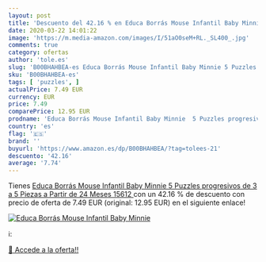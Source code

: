 ```yaml
---
layout: post
title: 'Descuento del 42.16 % en Educa Borrás Mouse Infantil Baby Minnie '
date: 2020-03-22 14:01:22
image: 'https://m.media-amazon.com/images/I/51aO0seM+RL._SL400_.jpg'
comments: true
category: ofertas
author: 'tole.es'
slug: 'B00BHAHBEA-es Educa Borrás Mouse Infantil Baby Minnie 5 Puzzles...'
sku: 'B00BHAHBEA-es'
tags: [ 'puzzles', ]
actualPrice: 7.49 EUR
currency: EUR
price: 7.49
comparePrice: 12.95 EUR
prodname: 'Educa Borrás Mouse Infantil Baby Minnie  5 Puzzles progresivos de 3 a 5 Piezas  a Partir de 24 Meses  15612 '
country: 'es'
flag: '🇪🇸'
brand: ''
buyurl: 'https://www.amazon.es/dp/B00BHAHBEA/?tag=tolees-21'
descuento: '42.16'
average: '7.74'
---
```


Tienes [Educa Borrás Mouse Infantil Baby Minnie  5 Puzzles progresivos de 3 a 5 Piezas  a Partir de 24 Meses  15612 ](https://www.amazon.es/dp/B00BHAHBEA/?tag=tolees-21) con un 42.16 % de descuento con precio de oferta de 7.49 EUR (original: 12.95 EUR) en el siguiente enlace!

[![Educa Borrás Mouse Infantil Baby Minnie ](https://m.media-amazon.com/images/I/51aO0seM+RL._SL400_.jpg)](https://www.amazon.es/dp/B00BHAHBEA/?tag=tolees-21)

ℹ️:


[🛒 Accede a la oferta!!](https://www.amazon.es/dp/B00BHAHBEA/?tag=tolees-21)
